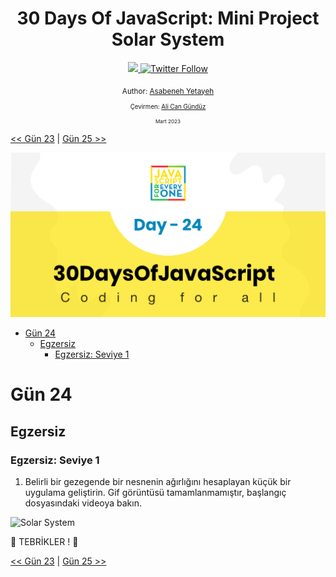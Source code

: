 <div align="center">
  <h1> 30 Days Of JavaScript: Mini Project Solar System</h1>
  <a class="header-badge" target="_blank" href="https://www.linkedin.com/in/asabeneh/">
  <img src="https://img.shields.io/badge/style--5eba00.svg?label=LinkedIn&logo=linkedin&style=social">
  </a>
  <a class="header-badge" target="_blank" href="https://twitter.com/Asabeneh">
  <img alt="Twitter Follow" src="https://img.shields.io/twitter/follow/asabeneh?style=social">
  </a>

  <sub>Author:
  <a href="https://www.linkedin.com/in/asabeneh/" target="_blank">Asabeneh Yetayeh</a><br>
<sub>Çevirmen:
  <a href="https://github.com/alicangunduz" target="_blank">Ali Can Gündüz</a><br>
  <small> Mart 2023</small>
  </sub>

</div>

[<< Gün 23](../23_Day_Event_listeners/23_day_event_listeners.md) | [Gün 25 >>](../25_Day_World_countries_data_visualization_1/25_day_world_countries_data_visualization_1.md)

![Thirty Days Of JavaScript](../images/../../images/banners/day_1_24.png)

- [Gün 24](#gün-24)
  - [Egzersiz](#egzersiz)
    - [Egzersiz: Seviye 1](#egzersiz-seviye-1)

# Gün 24

## Egzersiz

### Egzersiz: Seviye 1

1. Belirli bir gezegende bir nesnenin ağırlığını hesaplayan küçük bir uygulama geliştirin. Gif görüntüsü tamamlanmamıştır, başlangıç dosyasındaki videoya bakın.

![Solar System](../images/.././../images/projects/dom_min_project_solar_system_day_4.1.gif)

🎉 TEBRİKLER ! 🎉

[<< Gün 23](../23_Day_Event_listeners/23_day_event_listeners.md) | [Gün 25 >>](../25_Day_World_countries_data_visualization_1/25_day_world_countries_data_visualization_1.md)

